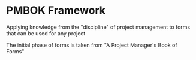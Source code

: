 # PMBOK Framework

Applying knowledge from the "discipline" of project management to forms that can be used for any project

The initial phase of forms is taken from "A Project Manager's Book of Forms"
